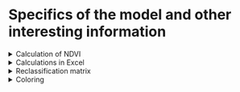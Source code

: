 # Specifics of the model and other interesting information

<details>
  <summary>Calculation of NDVI</summary>
<br/>

  The formula for the NDVI we calculated with is (A-B)/(A+B). A and B are the clipped and reprojected bands of the Sentinel 2 dataset accordingly.

</details>

<details>
  <summary>Calculations in Excel</summary>
<br/>
  
Input values are the frequency of pixels in a class (like "class 3 = 600.000" means that there are as many pixels having a value inside this class). Because of the homegenic spatial resolution of Sentinel 2 each pixel is 10x10m in size, therefore if you multiply the frequency with 10 you get m<sup>2</sup>. Divide that number by 10.000 and you get hectares, which is better to calculate the sequestration ability with.

</details>

<details>
  <summary>Reclassification matrix</summary>
<br/>

| Value range | Assigned class | Represents |
| ----- | ----- | ----- |
| -1.1 - 0.2 | 1 | no vegetation |
| 0.2 - 0.4 | 2 | low level of vegetation (shrub/grass) |
| 0.4 - 0.6 | 3 | medium level of vegetation (crops) |
| 0.6 - 1 | 4 | high level of vegetation (forest) |

Note: we include values from -1.1, because there are some error values slightly smaller than -1 which we want to include in class 1. Furthermore we want to leave the NoDate value of -9999 as it is and not include it, because the coloring works with this value as well (take a look at the coloring chapter).
  
</details>

<details>
  <summary>Coloring</summary>
<br/>

This is the content of the color definition file:

```
-9999 255 255 255 0
1 215 25 28 100
2 255 255 120 100
4 26 150 65 100
```

It is usually structured as "elevation (value), red, green, blue, alpha" because it is used to color digital elevation models. We use the color-relief for coloring classes instead (which have specific values). The NoData value (-9999) is additionally included to always paint the background white (looks nicer and helps checking if everything went right).
The option "use smoothly blended colors" enables interpolation of colors between the specified values/classes - if you have more classes, this looks way better. In our case it's not important, but we include it anyways just to have it in case.
  
</details>
